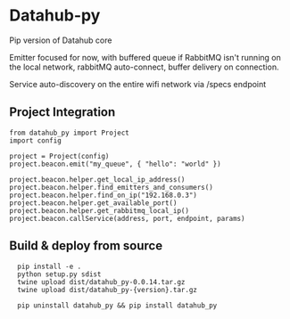# Datahub-py

Pip version of Datahub core

Emitter focused for now, with buffered queue if RabbitMQ isn't running on the local network, rabbitMQ auto-connect, buffer delivery on connection.

Service auto-discovery on the entire wifi network via /specs endpoint


## Project Integration

```
from datahub_py import Project
import config

project = Project(config)
project.beacon.emit("my_queue", { "hello": "world" })

project.beacon.helper.get_local_ip_address()
project.beacon.helper.find_emitters_and_consumers()
project.beacon.helper.find_on_ip("192.168.0.3")
project.beacon.helper.get_available_port()
project.beacon.helper.get_rabbitmq_local_ip()
project.beacon.callService(address, port, endpoint, params)
```


## Build & deploy from source

```
  pip install -e .
  python setup.py sdist
  twine upload dist/datahub_py-0.0.14.tar.gz
  twine upload dist/datahub_py-{version}.tar.gz

  pip uninstall datahub_py && pip install datahub_py
```